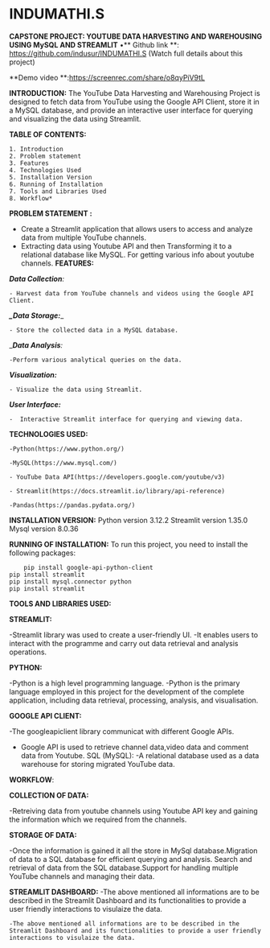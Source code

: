 # INDUMATHI.S

**CAPSTONE PROJECT: YOUTUBE DATA HARVESTING AND WAREHOUSING USING MySQL AND STREAMLIT**
•** Github link **: https://github.com/indusur/INDUMATHI.S
 (Watch full details about this project)
 
 **Demo video **:https://screenrec.com/share/o8qyPiV9tL
  
**INTRODUCTION:**
	The YouTube Data Harvesting and Warehousing Project is designed to fetch data from YouTube using the Google API Client, store it in a MySQL database, and provide an interactive user interface for querying and visualizing the data using Streamlit.

**TABLE OF CONTENTS:**

    1. Introduction
    2. Problem statement
    3. Features
    4. Technologies Used
    5. Installation Version
    6. Running of Installation
    7. Tools and Libraries Used
    8. Workflow*

**PROBLEM STATEMENT :**

   - Create a Streamlit application that allows users to access and analyze data from multiple YouTube channels. 
   - Extracting data using Youtube API and then Transforming it to a relational database like MySQL. For getting various info about youtube channels.
 **FEATURES:**

_**Data Collection**:_

    - Harvest data from YouTube channels and videos using the Google API Client.

_**_Data Storage:**__ 

    - Store the collected data in a MySQL database.

__**Data Analysis**:_ 

    -Perform various analytical queries on the data.

_**Visualization:**_

    - Visualize the data using Streamlit.

_**User Interface:**_

    -  Interactive Streamlit interface for querying and viewing data.

**TECHNOLOGIES USED:**

    -Python(https://www.python.org/)
    
    -MySQL(https://www.mysql.com/)
    
    - YouTube Data API(https://developers.google.com/youtube/v3)
    
    - Streamlit(https://docs.streamlit.io/library/api-reference)
    
    -Pandas(https://pandas.pydata.org/)

**INSTALLATION VERSION:**
         Python version 3.12.2
         Streamlit  version 1.35.0
         Mysql version 8.0.36

**RUNNING OF INSTALLATION:**
To run this project, you need to install the following packages:

        pip install google-api-python-client
	pip install streamlit
	pip install mysql.connector python
	pip install streamlit

**TOOLS AND LIBRARIES USED:**

**STREAMLIT:**

-Streamlit library was used to create a user-friendly UI.
-It enables users to interact with the programme and carry out data retrieval and analysis operations.

**PYTHON:**

-Python is a high level programming language.
-Python is the primary language employed in this project for the development of the complete application, including data retrieval, processing, analysis, and visualisation.

**GOOGLE API CLIENT:**

-The googleapiclient library communicat with different Google APIs.
- Google API is used to retrieve channel data,video data and  comment data from Youtube.
 SQL (MySQL): 
-A relational database used as a data warehouse for storing migrated YouTube data.

**WORKFLOW**:

**COLLECTION OF DATA:**

  -Retreiving data from youtube channels using Youtube API key and gaining the information which we required from the channels.

**STORAGE OF DATA:**

   -Once the information is gained it all the store in MySql database.Migration of data  to a SQL database for efficient querying and analysis.
    Search and retrieval of data from the SQL database.Support for handling multiple YouTube channels and managing their data.

**STREAMLIT DASHBOARD:**
   -The above mentioned all informations are to be described in the Streamlit Dashboard and its functionalities to provide a user friendly interactions to visulaize the data.

    -The above mentioned all informations are to be described in the Streamlit Dashboard and its functionalities to provide a user friendly interactions to visulaize the data.

